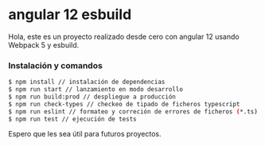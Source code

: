 # angular 12 esbuild
Hola, este es un proyecto realizado desde cero con angular 12 usando Webpack 5 y esbuild.
### Instalación y comandos

```sh
$ npm install // instalación de dependencias
$ npm run start // lanzamiento en modo desarrollo
$ npm run build:prod // despliegue a producción
$ npm run check-types // checkeo de tipado de ficheros typescript
$ npm run eslint // formateo y correción de errores de ficheros (*.ts)
$ npm run test // ejecución de tests
```

Espero que les sea útil para futuros proyectos.